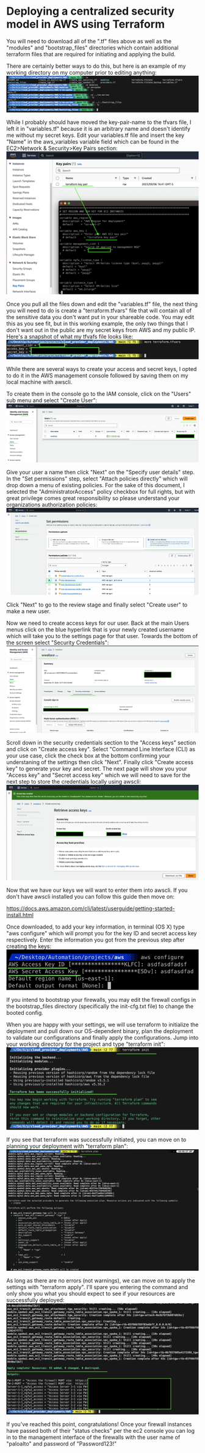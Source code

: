# Deploying a centralized security model in AWS using Terraform

You will need to download all of the ".tf" files above as well as the "modules" and "bootstrap_files" directories which contain additional terraform files that are required for initiating and applying the build.

There are certainly better ways to do this, but here is an example of my working directory on my computer prior to editing anything:
![](/images/workingdir.png)

While I probably should have moved the key-pair-name to the tfvars file, I left it in "variables.tf" because it is an arbitrary name and doesn't identify me without my secret keys. Edit your variables.tf file and insert the key "Name" in the aws_variables variable field which can be found in the EC2>Network & Security>Key Pairs section:
![](/images/variableskeypair.png)

Once you pull all the files down and edit the "variables.tf" file, the next thing you will need to do is create a "terraform.tfvars" file that will contain all of the sensitive data you don't want put in your shareable code. You may edit this as you see fit, but in this working example, the only two things that I don't want out in the public are my secret keys from AWS and my public IP. Here's a snapshot of what my tfvafs file looks like:
![](/images/tfvars.png)

While there are several ways to create your access and secret keys, I opted to do it in the AWS management console followed by saving them on my local machine with awscli.

To create them in the console go to the IAM console, click on the "Users" sub menu and select "Create User":
![](/images/iamcreate.png)

Give your user a name then click "Next" on the "Specify user details" step. In the "Set permissions" step, select "Attach policies directly" which will drop down a menu of existing policies. For the sake of this document, I selected the "AdministratorAccess" policy checkbox for full rights, but with great privilege comes great responsibility so please understand your organizations authorization policies:
![](/images/iampermissions.png)

Click "Next" to go to the review stage and finally select "Create user" to make a new user.

Now we need to create access keys for our user. Back at the main Users menus click on the blue hyperlink that is your newly created username which will take you to the settings page for that user. Towards the bottom of the screen select "Security Credentials":
![](/images/usersettings.png)

Scroll down in the security credentials section to the "Access keys" section and click on "Create access key". Select "Command Line Interface (CLI) as your use case, click the check box at the bottom confirming your understaning of the settings then click "Next". Finally click "Create access key" to generate your key and secret. The next page will show you your "Access key" and "Secret access key" which we will need to save for the next step to store the credentials locally using awscli:
![](/images/accesskey.png)

Now that we have our keys we will want to enter them into awscli. If you don't have awscli installed you can follow this guide then move on:

https://docs.aws.amazon.com/cli/latest/userguide/getting-started-install.html

Once downloaded, to add your key information, in terminal (OS X) type "aws configure" which will prompt you for the key ID and secret access key respectively. Enter the information you got from the previous step after creating the keys:
![](/images/awsconfigure.png)

If you intend to bootstrap your firewalls, you may edit the firewall configs in the bootstrap_files directory (specifically the init-cfg.txt file) to change the booted config.

When you are happy with your settings, we will use terraform to initialize the deployment and pull down our OS-dependent binary, plan the deployment to validate our configurations and finally apply the configurations. Jump into your working directory for the project and type "terraform init":
![](/images/tfinit.png)

If you see that terraform was successfully initiated, you can move on to planning your deployment with "terraform plan":
![](/images/tfplan.png)

As long as there are no errors (not warnings), we can move on to apply the settings with "terraform apply". I'll spare you entering the command and only show you what you should expect to see if your resources are successfully deployed:
![](/images/tfapply.png)

If you've reached this point, congratulations! Once your firewall instances have passed both of their "status checks" per the ec2 console you can log in to the management interface of the firewalls with the user name of "paloalto" and password of "Password123!"
